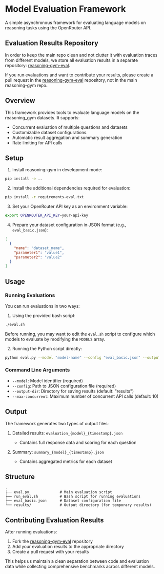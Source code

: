 # Model Evaluation Framework

A simple asynchronous framework for evaluating language models on reasoning tasks using the OpenRouter API.

## Evaluation Results Repository

In order to keep the main repo clean and not clutter it with evaluation traces from different models, we store all evaluation results in a separate repository: [reasoning-gym-eval](https://github.com/open-thought/reasoning-gym-eval).

If you run evaluations and want to contribute your results, please create a pull request in the [reasoning-gym-eval](https://github.com/open-thought/reasoning-gym-eval) repository, not in the main reasoning-gym repo.

## Overview

This framework provides tools to evaluate language models on the reasoning_gym datasets. It supports:
- Concurrent evaluation of multiple questions and datasets
- Customizable dataset configurations
- Automatic result aggregation and summary generation
- Rate limiting for API calls

## Setup

1. Install reasoning-gym in development mode:
```bash
pip install -e ..
```

2. Install the additional dependencies required for evaluation:
```bash
pip install -r requirements-eval.txt
```

3. Set your OpenRouter API key as an environment variable:
```bash
export OPENROUTER_API_KEY=your-api-key
```

4. Prepare your dataset configuration in JSON format (e.g., `eval_basic.json`):
```json
[
  {
    "name": "dataset_name",
    "parameter1": "value1",
    "parameter2": "value2"
  }
]
```

## Usage

### Running Evaluations

You can run evaluations in two ways:

1. Using the provided bash script:
```bash
./eval.sh
```

   Before running, you may want to edit the `eval.sh` script to configure which models to evaluate by modifying the `MODELS` array.

2. Running the Python script directly:
```bash
python eval.py --model "model-name" --config "eval_basic.json" --output-dir "results"
```

### Command Line Arguments

- `--model`: Model identifier (required)
- `--config`: Path to JSON configuration file (required)
- `--output-dir`: Directory for saving results (default: "results")
- `--max-concurrent`: Maximum number of concurrent API calls (default: 10)

## Output

The framework generates two types of output files:

1. Detailed results: `evaluation_{model}_{timestamp}.json`
   - Contains full response data and scoring for each question

2. Summary: `summary_{model}_{timestamp}.json`
   - Contains aggregated metrics for each dataset

## Structure

```
.
├── eval.py              # Main evaluation script
├── run_eval.sh          # Bash script for running evaluations
├── eval_basic.json      # Dataset configuration file
└── results/             # Output directory (for temporary results)
```

## Contributing Evaluation Results

After running evaluations:

1. Fork the [reasoning-gym-eval](https://github.com/open-thought/reasoning-gym-eval) repository
2. Add your evaluation results to the appropriate directory
3. Create a pull request with your results

This helps us maintain a clean separation between code and evaluation data while collecting comprehensive benchmarks across different models.
